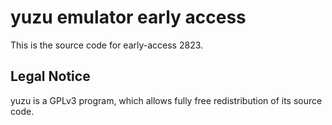 yuzu emulator early access
=============

This is the source code for early-access 2823.

## Legal Notice

yuzu is a GPLv3 program, which allows fully free redistribution of its source code.